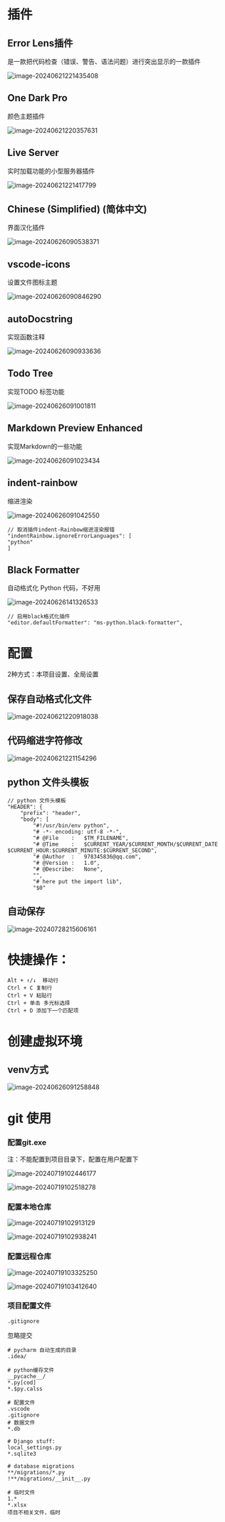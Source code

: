 # 插件

## Error Lens插件

是一款把代码检查（错误、警告、语法问题）进行突出显示的一款插件

![image-20240621221435408](imge/VSCode使用.assets/image-20240621221435408.png)

## One Dark Pro

颜色主题插件

![image-20240621220357631](imge/VSCode使用.assets/image-20240621220357631.png)

## Live Server

实时加载功能的小型服务器插件

![image-20240621221417799](imge/VSCode使用.assets/image-20240621221417799.png)

## Chinese (Simplified) (简体中文) 

界面汉化插件

![image-20240626090538371](imge/VSCode使用.assets/image-20240626090538371.png)

## vscode-icons

 设置文件图标主题

![image-20240626090846290](imge/VSCode使用.assets/image-20240626090846290.png)

## autoDocstring

实现函数注释

![image-20240626090933636](imge/VSCode使用.assets/image-20240626090933636.png)

## Todo Tree

 实现TODO 标签功能

![image-20240626091001811](imge/VSCode使用.assets/image-20240626091001811.png)

## Markdown Preview Enhanced 

实现Markdown的一些功能

![image-20240626091023434](imge/VSCode使用.assets/image-20240626091023434.png)



## indent-rainbow 

缩进渲染

![image-20240626091042550](imge/VSCode使用.assets/image-20240626091042550.png)

```
// 取消插件indent-Rainbow缩进渲染报错
"indentRainbow.ignoreErrorLanguages": [
"python"
]
```

## Black Formatter

自动格式化 Python 代码，不好用

![image-20240626141326533](imge/VSCode使用.assets/image-20240626141326533.png)

```
// 启用black格式化插件
"editor.defaultFormatter": "ms-python.black-formatter",
```









# 配置

2种方式：本项目设置、全局设置

## 保存自动格式化文件

![image-20240621220918038](imge/VSCode使用.assets/image-20240621220918038.png)

## 代码缩进字符修改

![image-20240621221154296](imge/VSCode使用.assets/image-20240621221154296.png)

## python 文件头模板

	// python 文件头模板
	"HEADER": {
		"prefix": "header",
		"body": [
			"#!/usr/bin/env python",
			"# -*- encoding: utf-8 -*-",
			"# @File    :   $TM_FILENAME",
			"# @Time    :   $CURRENT_YEAR/$CURRENT_MONTH/$CURRENT_DATE $CURRENT_HOUR:$CURRENT_MINUTE:$CURRENT_SECOND",
			"# @Author  :   978345836@qq.com",
			"# @Version :   1.0",
			"# @Describe:   None",
			"",
			"# here put the import lib",
			"$0"

## 自动保存

![image-20240728215606161](imge/VSCode使用.assets/image-20240728215606161.png)

# 快捷操作：

```
Alt + ↑/↓  移动行
Ctrl + C 复制行
Ctrl + V 粘贴行
Ctrl + 单击 多光标选择
Ctrl + D 添加下一个匹配项
```



# 创建虚拟环境

## venv方式

![image-20240626091258848](imge/VSCode使用.assets/image-20240626091258848-17193643807471.png)



# git 使用

### 配置git.exe

注：不能配置到项目目录下，配置在用户配置下

![image-20240719102446177](imge/VSCode使用.assets/image-20240719102446177.png)

![image-20240719102518278](imge/VSCode使用.assets/image-20240719102518278.png)

### 配置本地仓库

![image-20240719102913129](imge/VSCode使用.assets/image-20240719102913129.png)

![image-20240719102938241](imge/VSCode使用.assets/image-20240719102938241.png)

### 配置远程仓库

![image-20240719103325250](imge/VSCode使用.assets/image-20240719103325250.png)

![image-20240719103412640](imge/VSCode使用.assets/image-20240719103412640.png)

### 项目配置文件

`.gitignore`

忽略提交

```
# pycharm 自动生成的目录
.idea/

# python缓存文件
__pycache__/
*.py[cod]
*.$py.calss

# 配置文件
.vscode
.gitignore
# 数据文件
*.db

# Django stuff:
local_settings.py
*.sqlite3

# database migrations
**/migrations/*.py
!**/migrations/__init__.py

# 临时文件
1.*
*.xlsx
项目不相关文件，临时
```

